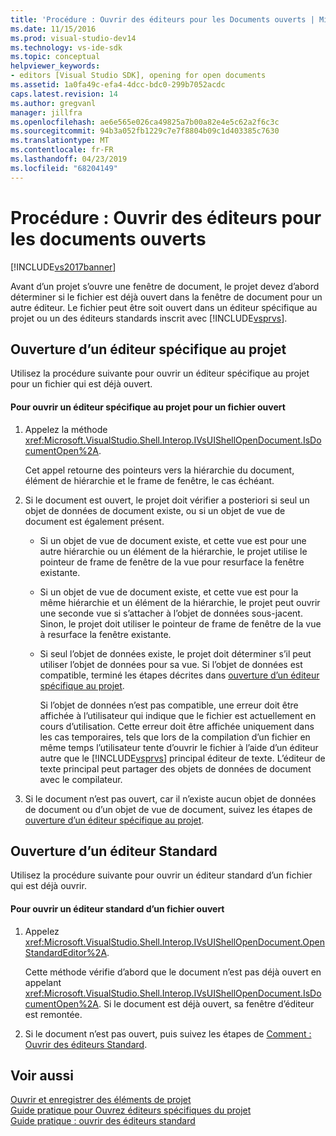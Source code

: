 ```yaml
---
title: 'Procédure : Ouvrir des éditeurs pour les Documents ouverts | Microsoft Docs'
ms.date: 11/15/2016
ms.prod: visual-studio-dev14
ms.technology: vs-ide-sdk
ms.topic: conceptual
helpviewer_keywords:
- editors [Visual Studio SDK], opening for open documents
ms.assetid: 1a0fa49c-efa4-4dcc-bdc0-299b7052acdc
caps.latest.revision: 14
ms.author: gregvanl
manager: jillfra
ms.openlocfilehash: ae6e565e026ca49825a7b00a82e4e5c62a2f6c3c
ms.sourcegitcommit: 94b3a052fb1229c7e7f8804b09c1d403385c7630
ms.translationtype: MT
ms.contentlocale: fr-FR
ms.lasthandoff: 04/23/2019
ms.locfileid: "68204149"
---
```

# <a name="how-to-open-editors-for-open-documents"></a>Procédure : Ouvrir des éditeurs pour les documents ouverts
[!INCLUDE[vs2017banner](../includes/vs2017banner.md)]

Avant d’un projet s’ouvre une fenêtre de document, le projet devez d’abord déterminer si le fichier est déjà ouvert dans la fenêtre de document pour un autre éditeur. Le fichier peut être soit ouvert dans un éditeur spécifique au projet ou un des éditeurs standards inscrit avec [!INCLUDE[vsprvs](../includes/vsprvs-md.md)].  
  
## <a name="opening-a-project-specific-editor"></a>Ouverture d’un éditeur spécifique au projet  
 Utilisez la procédure suivante pour ouvrir un éditeur spécifique au projet pour un fichier qui est déjà ouvert.  
  
#### <a name="to-open-a-project-specific-editor-for-an-open-file"></a>Pour ouvrir un éditeur spécifique au projet pour un fichier ouvert  
  
1. Appelez la méthode <xref:Microsoft.VisualStudio.Shell.Interop.IVsUIShellOpenDocument.IsDocumentOpen%2A>.  
  
    Cet appel retourne des pointeurs vers la hiérarchie du document, élément de hiérarchie et le frame de fenêtre, le cas échéant.  
  
2. Si le document est ouvert, le projet doit vérifier a posteriori si seul un objet de données de document existe, ou si un objet de vue de document est également présent.  
  
   - Si un objet de vue de document existe, et cette vue est pour une autre hiérarchie ou un élément de la hiérarchie, le projet utilise le pointeur de frame de fenêtre de la vue pour resurface la fenêtre existante.  
  
   - Si un objet de vue de document existe, et cette vue est pour la même hiérarchie et un élément de la hiérarchie, le projet peut ouvrir une seconde vue si s’attacher à l’objet de données sous-jacent. Sinon, le projet doit utiliser le pointeur de frame de fenêtre de la vue à resurface la fenêtre existante.  
  
   - Si seul l’objet de données existe, le projet doit déterminer s’il peut utiliser l’objet de données pour sa vue. Si l’objet de données est compatible, terminé les étapes décrites dans [ouverture d’un éditeur spécifique au projet](../extensibility/how-to-open-project-specific-editors.md).  
  
     Si l’objet de données n’est pas compatible, une erreur doit être affichée à l’utilisateur qui indique que le fichier est actuellement en cours d’utilisation. Cette erreur doit être affichée uniquement dans les cas temporaires, tels que lors de la compilation d’un fichier en même temps l’utilisateur tente d’ouvrir le fichier à l’aide d’un éditeur autre que le [!INCLUDE[vsprvs](../includes/vsprvs-md.md)] principal éditeur de texte. L’éditeur de texte principal peut partager des objets de données de document avec le compilateur.  
  
3. Si le document n’est pas ouvert, car il n’existe aucun objet de données de document ou d’un objet de vue de document, suivez les étapes de [ouverture d’un éditeur spécifique au projet](../extensibility/how-to-open-project-specific-editors.md).  
  
## <a name="opening-a-standard-editor"></a>Ouverture d’un éditeur Standard  
 Utilisez la procédure suivante pour ouvrir un éditeur standard d’un fichier qui est déjà ouvrir.  
  
#### <a name="to-open-a-standard-editor-for-an-open-file"></a>Pour ouvrir un éditeur standard d’un fichier ouvert  
  
1. Appelez <xref:Microsoft.VisualStudio.Shell.Interop.IVsUIShellOpenDocument.OpenStandardEditor%2A>.  
  
     Cette méthode vérifie d’abord que le document n’est pas déjà ouvert en appelant <xref:Microsoft.VisualStudio.Shell.Interop.IVsUIShellOpenDocument.IsDocumentOpen%2A>. Si le document est déjà ouvert, sa fenêtre d’éditeur est remontée.  
  
2. Si le document n’est pas ouvert, puis suivez les étapes de [Comment : Ouvrir des éditeurs Standard](../extensibility/how-to-open-standard-editors.md).  
  
## <a name="see-also"></a>Voir aussi  
 [Ouvrir et enregistrer des éléments de projet](../extensibility/internals/opening-and-saving-project-items.md)   
 [Guide pratique pour Ouvrez éditeurs spécifiques du projet](../extensibility/how-to-open-project-specific-editors.md)   
 [Guide pratique : ouvrir des éditeurs standard](../extensibility/how-to-open-standard-editors.md)
